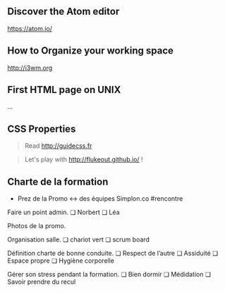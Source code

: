 ## Discover the Atom editor

https://atom.io/

## How to Organize your working space

http://i3wm.org

## First HTML page on UNIX

...

## CSS Properties

> Read http://guidecss.fr

> Let's play with http://flukeout.github.io/ !


## Charte de la formation

- Prez de la Promo <-> des équipes Simplon.co #rencontre


Faire un point admin.
❏	Norbert
❏	Léa



Photos de la promo.

Organisation salle.
❏	chariot vert
❏	scrum board

Définition charte de bonne conduite.
❏	Respect de l’autre
❏	Assiduité
❏	Espace propre
❏	Hygiène corporelle

Gérer son stress pendant la formation.
❏	Bien dormir
❏	Médidation
❏	Savoir prendre du recul
